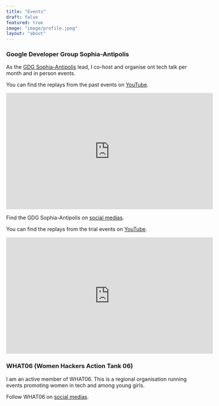 ```yaml
---
title: "Events"
draft: false
featured: true
image: "image/profile.jpeg"
layout: "about"
---
```


### Google Developer Group Sophia-Antipolis

As the [GDG Sophia-Antipolis](https://gdg.community.dev/gdg-sophia-antipolis/) lead, I co-host and organise ont tech talk per month and in person events.

You can find the replays from the past events on [YouTube](https://www.youtube.com/playlist?list=PLuZ_sYdawLiUTtZbFxaqfU-24iYWdDDhP).

<iframe width="560" height="315" src="https://www.youtube.com/embed/videoseries?list=PLuZ_sYdawLiUTtZbFxaqfU-24iYWdDDhP" title="YouTube video player" frameborder="0" allow="accelerometer; autoplay; clipboard-write; encrypted-media; gyroscope; picture-in-picture" allowfullscreen></iframe>
  

Find the GDG Sophia-Antipolis on [social medias](https://linktr.ee/gdgsophia).

You can find the replays from the trial events on [YouTube](https://www.youtube.com/playlist?list=PLize-kmDfMeCtZyTElr8JXf1VzDrj73Ff).
<iframe width="560" height="315" src="https://www.youtube.com/embed/videoseries?list=PLize-kmDfMeCtZyTElr8JXf1VzDrj73Ff" title="YouTube video player" frameborder="0" allow="accelerometer; autoplay; clipboard-write; encrypted-media; gyroscope; picture-in-picture" allowfullscreen></iframe>

### WHAT06 (Women Hackers Action Tank 06)

I am an active member of WHAT06. This is a regional organisation running events promoting women in tech and among young girls.  

Follow WHAT06 on [social medias](https://what06.fr/).
